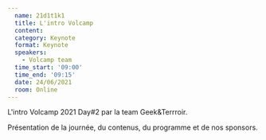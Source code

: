 ```yaml
---
  name: 21d1t1k1
  title: L'intro Volcamp
  content:
  category: Keynote
  format: Keynote
  speakers: 
    - Volcamp team
  time_start: '09:00'
  time_end: '09:15'
  date: 24/06/2021
  room: Online
---
```

L'intro Volcamp 2021 Day#2 par la team Geek&Terrroir.

Présentation de la journée, du contenus, du programme et de nos sponsors.